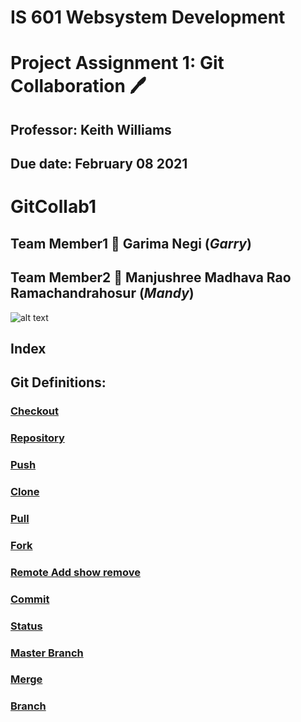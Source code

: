 # IS 601 Websystem Development #
# Project Assignment 1: Git Collaboration :pen:
## Professor: Keith Williams 
## Due date: February 08 2021
# GitCollab1
## Team Member1 :handshake: Garima Negi (*Garry*) 
## Team Member2 :handshake: Manjushree Madhava Rao Ramachandrahosur (*Mandy*)
![alt text](https://www.coderomeos.org/storage/uploads/images/posts/how-to-use-github-simple-github-tutorial-for-beginners-5d75f561e98d4.png)
## Index ##

## Git Definitions:

### [Checkout](https://github.com/gn32/GitCollab1/blob/main/Documents/Checkout.docx)

### [Repository](https://github.com/gn32/GitCollab1/blob/main/Documents/Repository.docx)

### [Push](https://github.com/gn32/GitCollab1/blob/main/Documents/Push.docx)

### [Clone](https://github.com/gn32/GitCollab1/blob/main/Documents/Clone.docx)

### [Pull](https://github.com/gn32/GitCollab1/blob/main/Documents/Pull.docx)

### [Fork](https://github.com/gn32/GitCollab1/blob/main/Documents/Fork.docx)

### [Remote Add show remove](https://github.com/gn32/GitCollab1/blob/main/Documents/Remote%20Add%20show%20remove.docx)

### [Commit](https://github.com/gn32/GitCollab1/blob/main/Documents/Commit.docx)

### [Status](https://github.com/gn32/GitCollab1/blob/main/Documents/Status.docx)

### [Master Branch](https://github.com/gn32/GitCollab1/blob/main/Documents/Master%20Branch.docx)

### [Merge](https://github.com/gn32/GitCollab1/blob/main/Documents/Merge.docx)

### [Branch](https://github.com/gn32/GitCollab1/blob/main/Documents/Branch.docx)

